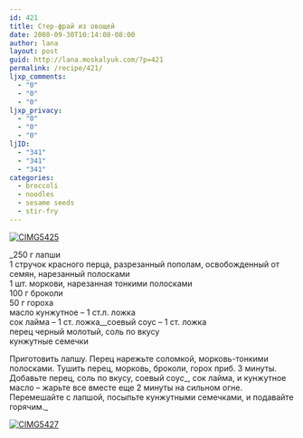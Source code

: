 ```yaml
---
id: 421
title: Стер-фрай из овощей
date: 2008-09-30T10:14:08-08:00
author: lana
layout: post
guid: http://lana.moskalyuk.com/?p=421
permalink: /recipe/421/
ljxp_comments:
  - "0"
  - "0"
  - "0"
ljxp_privacy:
  - "0"
  - "0"
  - "0"
ljID:
  - "341"
  - "341"
  - "341"
categories:
  - broccoli
  - noodles
  - sesame seeds
  - stir-fry
---
```

<a class="flickr-image" title="CIMG5425" rel="flickr-mgr" href="http://www.flickr.com/photos/67405678@N00/2898041497/"><img class="flickr-large" longdesc="http://farm3.static.flickr.com/2215/2898041497_52b7ce06a1_o.jpg" src="http://farm3.static.flickr.com/2215/2898041497_cf7fde259b.jpg" alt="CIMG5425" /></a>

_250 г лапши  
1 стручок красного перца, разрезанный пополам, освобожденный от семян, нарезанный полосками  
1 шт. моркови, нарезанная тонкими полосками  
100 г броколи  
50 г гороха  
масло кунжутное &#8211; 1 ст.л. ложка  
сок лайма &#8211; 1 ст. ложка__соевый соус &#8211; 1 ст. ложка  
перец черный молотый, соль по вкусу  
кунжутные семечки</p> 

Приготовить лапшу. Перец нарежьте соломкой, морковь-тонкими полосками. Тушить перец, морковь, броколи, горох приб. 3 минуты.  Добавьте перец, соль по вкусу, соевый соу</em>_с__, сок лайма, и кунжутное масло &#8211; жарьте все вместе еще 2 минуты на сильном огне. Перемешайте с лапшой, посыпьте кунжутными семечками, и подавайте горячим._

<a class="flickr-image" title="CIMG5427" rel="flickr-mgr" href="http://www.flickr.com/photos/67405678@N00/2898892262/"><img class="flickr-large" longdesc="http://farm4.static.flickr.com/3281/2898892262_9c484dc7dc_o.jpg" src="http://farm4.static.flickr.com/3281/2898892262_43ff8bf619.jpg" alt="CIMG5427" /></a>